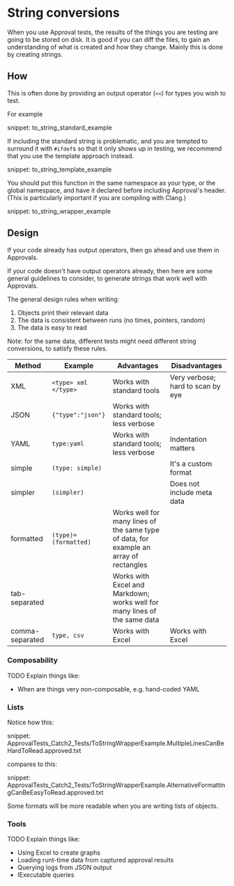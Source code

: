 # String conversions

When you use Approval tests, the results of the things you are testing are going to be stored on disk. It is good if you can diff the files, to gain an understanding of what is created and how they change. Mainly this is done by creating strings.

## How

This is often done by providing an output operator (`<<`) for types you wish to test.

For example

snippet: to_string_standard_example

If including the standard string is problematic, and you are tempted to surround it with `#ifdef`s so that it only shows up in testing, we recommend that you use the template approach instead.

snippet: to_string_template_example

You should put this function in the same namespace as your type, or the global namespace, and have it declared before including Approval's header. (This is particularly important if you are compiling with Clang.)

snippet: to_string_wrapper_example

## Design

If your code already has output operators, then go ahead and use them in Approvals.

If your code doesn't have output operators already, then here are some general guidelines to consider, to generate strings that work well with Approvals.

The general design rules when writing:

1. Objects print their relevant data
2. The data is consistent between runs (no times, pointers, random)
3. The data is easy to read

Note: for the same data, different tests might need different string conversions, to satisfy these rules.

Method | Example | Advantages | Disadvantages
------------ | ------------- | ------------- | -------------
XML | `<type> xml </type>` | Works with standard tools | Very verbose; hard to scan by eye
JSON | `{"type":"json"}`  | Works with standard tools; less verbose | &nbsp;
YAML | `type:yaml` | Works with standard tools; less verbose | Indentation matters
simple | `(type: simple)` |   &nbsp;  | It's a custom format
simpler | `(simpler)` | &nbsp; | Does not include meta data
formatted | `(type)=(formatted)` | Works well for many lines of the same type of data, for example an array of rectangles | &nbsp;
tab-separated | &nbsp; | Works with Excel and Markdown; works well for many lines of the same data | &nbsp;
comma-separated | `type, csv` | Works with Excel | Works with Excel

### Composability

TODO Explain things like:

* When are things very non-composable, e.g. hand-coded YAML

### Lists

Notice how this:

snippet: ApprovalTests_Catch2_Tests/ToStringWrapperExample.MultipleLinesCanBeHardToRead.approved.txt

compares to this:

snippet: ApprovalTests_Catch2_Tests/ToStringWrapperExample.AlternativeFormattingCanBeEasyToRead.approved.txt

Some formats will be more readable when you are writing lists of objects.

### Tools

TODO Explain things like:

* Using Excel to create graphs
* Loading runt-time data from captured approval results
* Querying logs from JSON output
* IExecutable queries